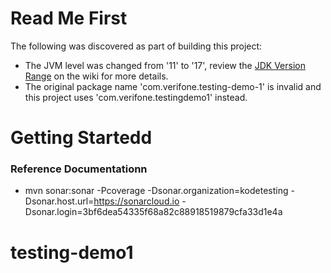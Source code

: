 # Read Me First
The following was discovered as part of building this project:

* The JVM level was changed from '11' to '17', review the [JDK Version Range](https://github.com/spring-projects/spring-framework/wiki/Spring-Framework-Versions#jdk-version-range) on the wiki for more details.
* The original package name 'com.verifone.testing-demo-1' is invalid and this project uses 'com.verifone.testingdemo1' instead.

# Getting Startedd

### Reference Documentationn
- mvn sonar:sonar -Pcoverage  -Dsonar.organization=kodetesting -Dsonar.host.url=https://sonarcloud.io -Dsonar.login=3bf6dea54335f68a82c88918519879cfa33d1e4a
# testing-demo1
